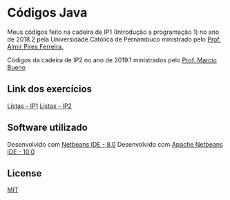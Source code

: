 # Códigos Java

Meus códigos feito na cadeira de IP1 (Introdução a programação 1) no ano de 2018.2 pela Universidade Católica de Pernambuco ministrado pelo [Prof. Almir Pires Ferreira.](http://c3.unicap.br/~almir/)  

Códigos da cadeira de IP2 no ano de 2019.1 ministrados pelo [Prof. Marcio Bueno](https://marciobueno.com/)

## Link dos exercícios

[Listas - IP1](http://c3.unicap.br/~almir/ip1/listas/) 
[Listas - IP2](https://marciobueno.com/ensino/introducao-programacao-ii/)

## Software utilizado

Desenvolvido com [Netbeans IDE - 8.0](https://netbeans.org/downloads/8.0.2/)
Desenvolvido com [Apache Netbeans IDE - 10.0](https://netbeans.apache.org/download/nb100/nb100.html)

## License
[MIT](https://github.com/luisfelipe3d/base-cod-java/blob/master/LICENSE)



